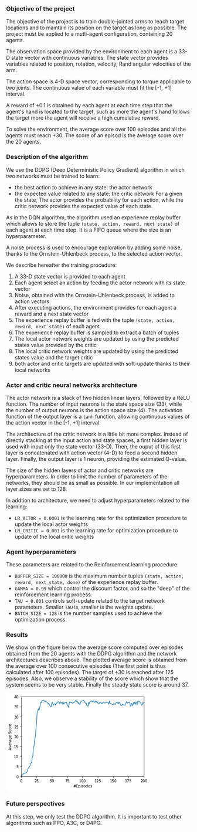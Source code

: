 ### Objective of the project

The objective of the project is to train double-jointed arms to reach target locations and to maintain its position on the target as long as possible. The project must be applied to a mutli-agent configuration, containing 20 agents.

The observation space provided by the environment to each agent is a 33-D state vector with continuous variables. The state vector provides variables related to position, rotation, velocity, Rand angular velocities of the arm.

The action space is 4-D space vector, corresponding to torque applicable to two joints. The continuous value of each variable must fit the [-1, +1] interval.

A reward of +0.1 is obtained by each agent at each time step that the agent's hand is located to the target, such as more the agent's hand follows the target more the agent will receive a high cumulative reward.

To solve the environment, the average score over 100 episodes and all the agents must reach +30. The score of an episod is the average score over the 20 agents. 

### Description of the algorithm
We use the DDPG (Deep Deterministic Policy Gradient) algorithm in which two networks must be trained to learn:
- the best action to achieve in any state: the actor network
- the expected value related to any state: the critic network
For a given the state, The actor provides the probability for each action, while the critic network provides the expected value of each state.

As in the DQN algorithm, the algorithm used an experience replay buffer which allows to store the tuple `(state, action, reward, next state)` of each agent at each time step. It is a FIFO queue where the size is an hyperparameter.

A noise process is used to encourage exploration by adding some noise, thanks to the Ornstein-Uhlenbeck process, to the selected action vector. 

We describe hereafter the training procedure:

1. A 33-D state vector is provided to each agent
2. Each agent select an action by feeding the actor network with its state vector
3. Noise, obtained with the Ornstein-Uhlenbeck process, is added to action vectors
4. After executing actions, the environment provides for each agent a reward and a next state vector
5. The experience replay buffer is fed with the tuple `(state, action, reward, next state)` of each agent
6. The experience replay buffer is sampled to extract a batch of tuples
7. The local actor network weights are updated by using the predicted states value provided by the critic
8. The local critic network weights are updated by using the predicted states value and the target critic
9. both actor and critic targets are updated with soft-update thanks to their local networks

### Actor and critic neural networks architecture

The actor network is a stack of two hidden linear layers, followed by a ReLU function. The number of input neurons is the state space size (33), while the number of output neurons is the action space size (4). The activation function of the output layer is a `tanh` function, allowing continuous values of the action vector in the [-1, +1] interval.

The architecture of the critic network is a little bit more complex. Instead of directly stacking at the input action and state spaces, a first hidden layer is used with input only the state vector (33-D). Then, the ouput of this first layer is concatenated with action vector (4-D) to feed a second hidden layer. Finally, the output layer is 1 neuron, providing the estimated Q-value.

The size of the hidden layers of actor and critic networks are hyperparameters. In order to limit the number of parameters of the networks, they should be as small as possible. In our implementation all layer sizes are set to 128.

In addtion to architecture, we need to adjust hyperparameters related to the learning: 
- `LR_ACTOR = 0.0001` is the learning rate for the optimization procedure to update the local actor weights
- `LR_CRITIC = 0.001` is the learning rate for optimization procedure to update of the local critic weights


### Agent hyperparameters

These parameters are related to the Reinforcement learning procedure:
- `BUFFER_SIZE = 100000` is the maximum number tuples `(state, action, reward, next_state, done)` of the experience replay buffer.
- `GAMMA = 0.99` which control the discount factor, and so the "deep" of the reinforcement learning process.
- `TAU = 0.001` controls soft-update related to the target network parameters. Smaller `TAU` is, smaller is the weights update.
- `BATCH_SIZE = 128` is the number samples used to achieve the optimization process. 

### Results
We show on the figure below the average score computed over episodes obtained from the 20 agents with the DDPG algorithm and the network architectures describes above. The plotted average score is obtained from the average over 100 consecutive episodes (The first point is thus calculated after 100 episodes).
The target of +30 is reached after 125 episodes. Also, we observe a stability of the score which show that the system seems to be very stable. Finally the steady state score is around 37.

![avg-score](p2-avg-score.png "Title")

### Future perspectives

At this step, we only test the DDPG algorithm. It is important to test other algorithms such as PPO, A3C, or D4PG.
